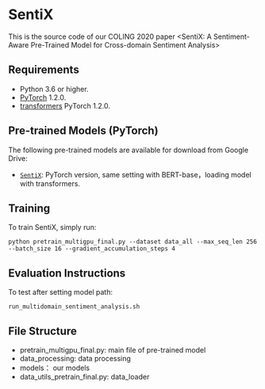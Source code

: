 # SentiX
This is the source code of our COLING 2020 paper <SentiX: A Sentiment-Aware Pre-Trained Model for Cross-domain Sentiment Analysis>


## Requirements

* Python 3.6 or higher.
* [PyTorch](http://pytorch.org/) 1.2.0.
* [transformers](https://github.com/huggingface/transformers) PyTorch 1.2.0.

## Pre-trained Models (PyTorch)
The following pre-trained models are available for download from Google Drive:
* [`SentiX`](https://drive.google.com/file/d/1aURbb0d5n-eFn2QxAWX64gA8X7b9xC2n/view?usp=sharing): 
PyTorch version, same setting with BERT-base，loading model with transformers.

## Training

To train SentiX, simply run:
```
python pretrain_multigpu_final.py --dataset data_all --max_seq_len 256 --batch_size 16 --gradient_accumulation_steps 4 
```
## Evaluation Instructions

To test after setting model path:
```
run_multidomain_sentiment_analysis.sh
```

## File Structure
- pretrain_multigpu_final.py: main file of pre-trained model
- data_processing: data processing
- models： our models
- data_utils_pretrain_final.py: data_loader



